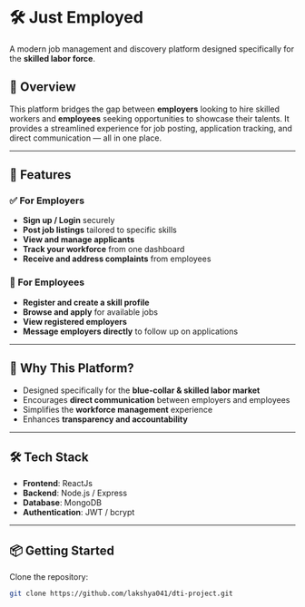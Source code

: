 # 🛠️ Just Employed

A modern job management and discovery platform designed specifically for the **skilled labor force**.

## 🚀 Overview

This platform bridges the gap between **employers** looking to hire skilled workers and **employees** seeking opportunities to showcase their talents. It provides a streamlined experience for job posting, application tracking, and direct communication — all in one place.

---

## 👥 Features

### ✅ For Employers
- **Sign up / Login** securely
- **Post job listings** tailored to specific skills
- **View and manage applicants**
- **Track your workforce** from one dashboard
- **Receive and address complaints** from employees

### 🎯 For Employees
- **Register and create a skill profile**
- **Browse and apply** for available jobs
- **View registered employers**
- **Message employers directly** to follow up on applications

---

## 🌟 Why This Platform?

- Designed specifically for the **blue-collar & skilled labor market**
- Encourages **direct communication** between employers and employees
- Simplifies the **workforce management** experience
- Enhances **transparency and accountability**

---

## 🛠️ Tech Stack

- **Frontend**: ReactJs
- **Backend**: Node.js / Express
- **Database**: MongoDB
- **Authentication**: JWT / bcrypt

---

## 📦 Getting Started

Clone the repository:

```bash
git clone https://github.com/lakshya041/dti-project.git
